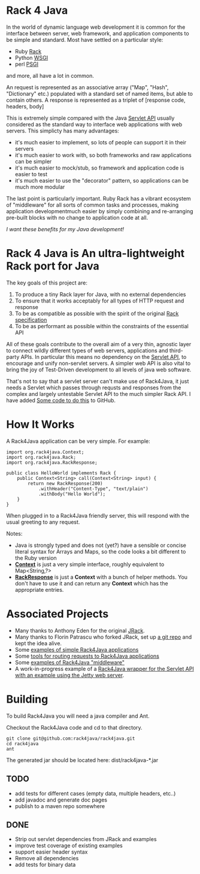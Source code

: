 # Rack 4 Java

In the world of dynamic language web development it is common for the interface between server, 
web framework, and application components to be simple and standard. Most have settled on a particular style:

* Ruby [Rack][1]
* Python [WSGI][8]
* perl [PSGI][9]

and more, all have a lot in common.

An request is represented as an associative array ("Map", "Hash", "Dictionary" etc.) populated with 
a standard set of named items, but able to contain others. A response is represented as a triplet of 
[response code, headers, body]

This is extremely simple compared with the Java [Servlet API][3] usually considered as 
the standard way to interface web applications with web servers. This simplicty has many advantages:

* it's much easier to implement, so lots of people can support it in their servers
* it's much easier to work with, so both frameworks and raw applications can be simpler
* it's much easier to mock/stub, so framework and application code is easier to test
* it's much easier to use the "decorator" pattern, so applications can be much more modular

The last point is particularly important. Ruby Rack has a vibrant ecosystem of "middleware" for all sorts of 
common tasks and processes, making application developmentmuch easier by simply combining and re-arranging 
pre-built blocks with no change to application code at all.

_I want these benefits for my Java development!_

# Rack 4 Java is An ultra-lightweight Rack port for Java

The key goals of this project are:

1. To produce a tiny Rack layer for Java, with no external dependencies
2. To ensure that it works acceptably for all types of HTTP request and response
3. To be as compatible as possible with the spirit of the original [Rack specification][2]
4. To be as performant as possible within the constraints of the essential API

All of these goals contribute to the overall aim of a very thin, agnostic layer to connect wildly different types 
of web servers, applications and third-party APIs. In particular this means no dependency on the [Servlet API][3], 
to encourage and unify non-servlet servers. A simpler web API is also vital to bring the joy of Test-Driven development 
to all levels of java web software. 

That's not to say that a servlet server can't make use of Rack4Java, it just needs a Servlet which passes 
through requsts and responses from the complex and largely untestable Servlet API to the much simpler Rack API. 
I have added [Some code to do this][6] to GitHub.

# How It Works

A Rack4Java application can be very simple. For example:

    import org.rack4java.Context;
    import org.rack4java.Rack;
    import org.rack4java.RackResponse;

    public class HelloWorld implements Rack {
        public Context<String> call(Context<String> input) {
            return new RackResponse(200)
        	    .withHeader("Content-Type", "text/plain")
        	    .withBody("Hello World");
        }
    }
  
When plugged in to a Rack4Java friendly server, this will respond with the usual greeting to any request.

Notes:
* Java is strongly typed and does not (yet?) have a sensible or concise literal syntax for Arrays and Maps, so the code looks a bit different to the Ruby version
* [**Context**](/rack4java/rack4java/blob/master/src/main/java/org/rack4java/Context.java) is just a very simple interface, roughly equivalent to Map&lt;String,?&gt;
* [**RackResponse**](/rack4java/rack4java/blob/master/src/main/java/org/rack4java/RackResponse.java) is just a **Context** with a bunch of helper methods. You don't have to use it and can return any **Context** which has the appropriate entries.

# Associated Projects

* Many thanks to Anthony Eden for the original [JRack][4].
* Many thanks to Florin Patrascu who forked JRack, set up [a git repo][5] and kept the idea alive.
* Some [examples of simple Rack4Java applications][10] 
* Some [tools for routing requests to Rack4Java applications][7] 
* Some [examples of Rack4Java "middleware"][11] 
* A work-in-progress example of a [Rack4Java wrapper for the Servlet API with an example using the Jetty web server][6].

# Building

To build Rack4Java you will need a java compiler and Ant.

Checkout the Rack4Java code and cd to that directory.

    git clone git@github.com:rack4java/rack4java.git
    cd rack4java
    ant

The generated jar should be located here: dist/rack4java-*.jar

TODO
----

* add tests for different cases (empty data, multiple headers, etc..)
* add javadoc and generate doc pages
* publish to a maven repo somewhere

DONE
----

* Strip out servlet dependencies from JRack and examples
* improve test coverage of existing examples
* support easier header syntax 
* Remove all dependencies
* add tests for binary data


[1]: http://rack.rubyforge.org
[2]: http://rack.rubyforge.org/doc/files/SPEC.html
[3]: http://www.oracle.com/technetwork/java/javaee/servlet/index.html
[4]: https://sourceforge.net/projects/approvaltests/files/
[5]: https://github.com/florinpatrascu/jrack
[6]: https://github.com/rack4java/rack4java-servlet
[7]: https://github.com/rack4java/rack4java-router
[8]: http://www.python.org/dev/peps/pep-3333/ 
[9]: http://search.cpan.org/~miyagawa/PSGI-1.10/PSGI.pod
[10]: https://github.com/rack4java/rack4java-examples
[11]: https://github.com/rack4java/rack4java-middleware
